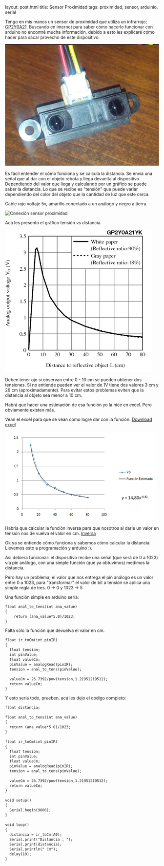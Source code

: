 layout: post.html
title: Sensor Proximidad
tags: proximidad, sensor, arduinio, serial

Tengo en mis manos un sensor de proximidad que utiliza un infrarrojo; [GP2Y0A21](http://alumnos.informatica.utem.cl/~srocha/Download/Sensor%20de%20Proximidad/GP2Y0A21YK.pdf "Manual PDF"). Buscando en internet para saber cómo hacerlo funcionar con arduino no encontré mucha información, debido a esto les explicaré cómo hacer para sacar provecho de este dispositivo.

![Sensor](imagenes/Sensor%20de%20Proximidad/GP2Y0A21.jpg "Sensor GP2Y0A21")

Es fácil entender el cómo funciona y se calcula la distancia. Se envía una señal que al dar con el objeto rebota y llega devuelta al dispositivo. Dependiendo del valor que llega y calculando por un gráfico se puede saber la distancia. Lo que se recibe es "tensión" que puede variar dependiendo del color del objeto que la cantidad de luz que este cerca.

Cable rojo voltaje 5v, amarillo conectado a un análogo y negro a tierra. 

![Conexión sensor proximidad](imagenes/Sensor%20de%20Proximidad/conexion.png "Conexión")

Acá les presento el gráfico tensión vs distancia. 

![Grafico](imagenes/Sensor%20de%20Proximidad/Grafico.png "Grafico")

Deben tener ojo si observan entre 0 - 10 cm se pueden obtener dos tensiones. Si no entiende pueden ver el valor de 1V tiene dos valores 3 cm y 26 cm (aproximadamente). Para evitar estos problemas eviten que la distancia al objeto sea menor a 10 cm.

Habrá que hacer una estimación de esa función yo la hice en excel. Pero obviamente existen más.

Vean el excel para que se vean como logre dar con la función. [Download excel](Download/Sensor%20de%20Proximidad/Estimador.xls)

![Funcion estimada](imagenes/Sensor%20de%20Proximidad/Grafico%20Estimado.png "Funcion Generada por excel")

Habría que calcular la función inversa para que nosotros al darle un valor en tensión nos de vuelva el valor en cm. [Inversa](http://www.wolframalpha.com/input/?i=inverse+y+%3D+14.8*x^%28-0.82%29 "Wolframalpha")

Ok ya se entiende cómo funciona y sabemos cómo calcular la distancia. Llevemos esto a programación y arduino :).

Así debiera funcionar: el dispositivo recibe una señal (que será de 0 a 1023) vía pin análogo, con una simple función (que ya obtuvimos) medimos la distancia.

Pero hay un problema; el valor que nos entrega el pin análogo es un valor entre 0 a 1023, para "transformar" el valor de bit a tensión se aplica una simple regla de tres. 0 -> 0 y 1023 -> 5

Una función simple en arduino sería:

~~~{cpp}
float anal_to_tens(int ana_value)
{
    return (ana_value*5.0)/1023;
}
~~~

Falta sólo la función que devuelva el valor en cm.

~~~{cpp}
float ir_toCm(int pinIR)
{
  float tension;
  int pinValue;
  float valueCm;
  pinValue = analogRead(pinIR);
  tension = anal_to_tens(pinValue);
  
  valueCm = 26.7392/pow(tension,1.21951219512);
  return valueCm;
}
~~~

Y esto sería todo, prueben, acá les dejo el código completo:

~~~{cpp}
float distancia;

float anal_to_tens(int ana_value)
{
  return (ana_value*5.0)/1023;
}

float ir_toCm(int pinIR)
{
  float tension;
  int pinValue;
  float valueCm;
  pinValue = analogRead(pinIR);
  tension = anal_to_tens(pinValue);
  
  valueCm = 26.7392/pow(tension,1.21951219512);
  return valueCm;
}

void setup()
{
  Serial.begin(9600);
}

void loop()
{
  distancia = ir_toCm(A0);
  Serial.print("Distancia : ");
  Serial.print(distancia);
  Serial.println(" Cm");
  delay(10);
}
~~~
